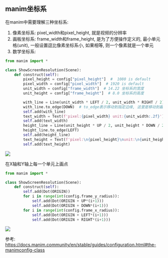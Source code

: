 
## manim坐标系
在manim中需要理解三种坐标系:
1. 像素坐标系: pixel_width和pixel_height, 就是视频的分辨率
2. 画板坐标系: frame_width和frame_height, 是为了方便操作定义的, 最小单元格(unit), 一般设置逗比像素坐标系小, 如果相等, 则一个像素就是一个单元
3. 数学坐标系: 


```python
from manim import *

class ShowScreenResolution(Scene):
    def construct(self):
        pixel_height = config["pixel_height"]  #  1080 is default
        pixel_width = config["pixel_width"]  # 1920 is default
        unit_width = config["frame_width"]  # 14.22 坐标系的宽度
        unit_height = config["frame_height"]  # 8.0 坐标系的高度 

        with_line = Line(unit_width * LEFT / 2, unit_width * RIGHT / 2)  #第一个参数:frame_width * LEFT / 2 = 14.22 * [-1,0,0] 表示X轴的最左端, 第二个参数是最右端
        with_line.to_edge(DOWN)  # to_edge表示移动到指定边缘, 这里是移动到最下方
        self.add(with_line)
        text_width = Text(f'pixel:{pixel_width} unit:{unit_width:.2f}').next_to(with_line, UP)
        self.add(text_width)
        height_line = Line(unit_height * UP / 2, unit_height * DOWN / 2)
        height_line.to_edge(LEFT)
        self.add(height_line)
        text_height = Text(f'pixel:\n{pixel_height}\nunit:\n{unit_height: .2f}').next_to(height_line, RIGHT)
        self.add(text_height)
```


![](./manim_coordinate/1.png)

在X轴和Y轴上每一个单元上画点
```python
from manim import *

class ShowScreenResolution(Scene):
    def construct(self):
        self.add(Dot(ORIGIN))
        for i in range(int(config.frame_y_radius)):
            self.add(Dot(ORIGIN + UP*(i+1)))
            self.add(Dot(ORIGIN + DOWN*(i+1)))
        for i in range(int(config.frame_x_radius)):
            self.add(Dot(ORIGIN + LEFT*(i+1)))
            self.add(Dot(ORIGIN + RIGHT*(i+1)))
```

![](./manim_coordinate/2.png)


参考:
https://docs.manim.community/en/stable/guides/configuration.html#the-manimconfig-class